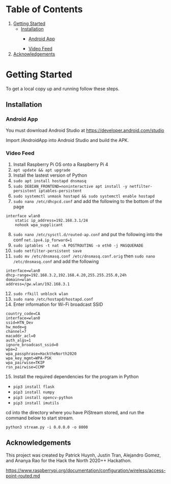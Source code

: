 <!-- TABLE OF CONTENTS -->
# Table of Contents
  <ol>
    <li>
      <a href="#getting-started">Getting Started</a>
      <ul>
        <li><a href="#installation">Installation</a></li>
        <ul>
        <li><a href="#android-app">Android App</a></li>
      </ul>
       <ul>
        <li><a href="#video-feed">Video Feed</a></li>
      </ul>
      </ul>
    </li>
    <li><a href="#acknowledgements">Acknowledgements</a></li>
  </ol>
</details>

<!-- GETTING STARTED -->
# Getting Started

To get a local copy up and running follow these steps.

## Installation
### Android App
You must download Android Studio at https://developer.android.com/studio

Import /AndroidApp into Android Studio and build the APK.

### Video Feed
1. Install Raspberry Pi OS onto a Raspberry Pi 4
2. ``apt update && apt upgrade``
3. Install the lastest version of Python
4. ``sudo apt install hostapd dnsmasq``
5. ``sudo DEBIAN_FRONTEND=noninteractive apt install -y netfilter-persistent iptables-persistent``
6. ``sudo systemctl unmask hostapd && sudo systemctl enable hostapd``
7. ``sudo nano /etc/dhcpcd.conf`` and add the following to the bottom of the page
```
interface wlan0
    static ip_address=192.168.3.1/24
    nohook wpa_supplicant
```
8. ``sudo nano /etc/sysctl.d/routed-ap.conf`` and put the following into the conf ``net.ipv4.ip_forward=1``
9. ``sudo iptables -t nat -A POSTROUTING -o eth0 -j MASQUERADE``
10. ``sudo netfilter-persistent save``
11. ``sudo mv /etc/dnsmasq.conf /etc/dnsmasq.conf.orig`` then ``sudo nano /etc/dnsmasq.conf`` and add the following
```
interface=wlan0
dhcp-range=192.168.3.2,192.168.4.20,255.255.255.0,24h
domain=wlan
address=/gw.wlan/192.168.3.1
```
12. ``sudo rfkill unblock wlan``
13. ``sudo nano /etc/hostapd/hostapd.conf``
14. Enter information for Wi-Fi broadcast SSID
```
country_code=CA
interface=wlan0
ssid=HTN_Dev
hw_mode=g
channel=7
macaddr_acl=0
auth_algs=1
ignore_broadcast_ssid=0
wpa=2
wpa_passphrase=HacktheNorth2020
wpa_key_mgmt=WPA-PSK
wpa_pairwise=TKIP
rsn_pairwise=CCMP
```
15. Install the required dependencies for the program in Python
* ```pip3 install flask```
* ```pip3 install numpy```
* ```pip3 install opencv-python```
* ```pip3 install imutils```

cd into the directory where you have PiStream stored, and run the command below to start stream.

```python3 stream.py -i 0.0.0.0 -o 8000```
<!-- ACKNOWLEDGEMENTS -->
## Acknowledgements

This project was created by Patrick Huynh, Justin Tran, Alejandro Gomez, and Ananya Rao for the Hack the North 2020++ Hackathon.

https://www.raspberrypi.org/documentation/configuration/wireless/access-point-routed.md
